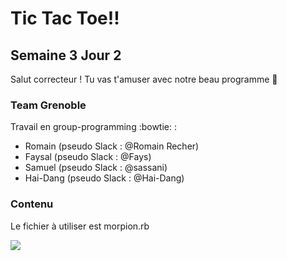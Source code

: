 # Tic Tac Toe!!

## Semaine 3 Jour 2

Salut correcteur ! Tu vas t'amuser avec notre beau programme :snail:

### Team Grenoble

Travail en group-programming :bowtie: :
* Romain (pseudo Slack : @Romain Recher)
* Faysal (pseudo Slack : @Fays)
* Samuel (pseudo Slack : @sassani)
* Hai-Dang (pseudo Slack : @Hai-Dang)

### Contenu

Le fichier à utiliser est morpion.rb

![](https://media.giphy.com/media/XreQmk7ETCak0/giphy.gif)
